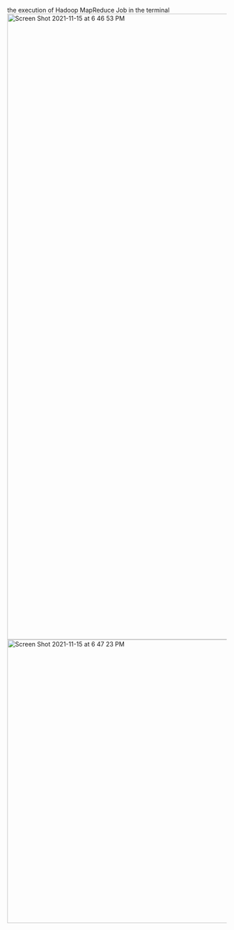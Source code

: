 the execution of Hadoop MapReduce Job in the terminal
<img width="1434" alt="Screen Shot 2021-11-15 at 6 46 53 PM" src="https://user-images.githubusercontent.com/89753601/141887307-02969b2f-35b5-420b-9bb3-0b5a9f5eae2e.png">
<img width="650" alt="Screen Shot 2021-11-15 at 6 47 23 PM" src="https://user-images.githubusercontent.com/89753601/141887312-c34d8467-46a4-4fa5-bff4-cc541ac3180c.png">
